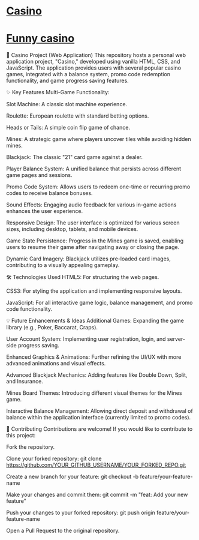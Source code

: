 # [Casino](https://volodars.github.io/Casino/Casino/Menu.html)
# [Funny casino](https://volodars.github.io/Casino/Funny_casino/Menu.html)

🎰 Casino Project (Web Application)
This repository hosts a personal web application project, "Casino," developed using vanilla HTML, CSS, and JavaScript. The application provides users with several popular casino games, integrated with a balance system, promo code redemption functionality, and game progress saving features.

✨ Key Features
Multi-Game Functionality:

Slot Machine: A classic slot machine experience.

Roulette: European roulette with standard betting options.

Heads or Tails: A simple coin flip game of chance.

Mines: A strategic game where players uncover tiles while avoiding hidden mines.

Blackjack: The classic "21" card game against a dealer.

Player Balance System: A unified balance that persists across different game pages and sessions.

Promo Code System: Allows users to redeem one-time or recurring promo codes to receive balance bonuses.

Sound Effects: Engaging audio feedback for various in-game actions enhances the user experience.

Responsive Design: The user interface is optimized for various screen sizes, including desktop, tablets, and mobile devices.

Game State Persistence: Progress in the Mines game is saved, enabling users to resume their game after navigating away or closing the page.

Dynamic Card Imagery: Blackjack utilizes pre-loaded card images, contributing to a visually appealing gameplay.

🛠️ Technologies Used
HTML5: For structuring the web pages.

CSS3: For styling the application and implementing responsive layouts.

JavaScript: For all interactive game logic, balance management, and promo code functionality.

💡 Future Enhancements & Ideas
Additional Games: Expanding the game library (e.g., Poker, Baccarat, Craps).

User Account System: Implementing user registration, login, and server-side progress saving.

Enhanced Graphics & Animations: Further refining the UI/UX with more advanced animations and visual effects.

Advanced Blackjack Mechanics: Adding features like Double Down, Split, and Insurance.

Mines Board Themes: Introducing different visual themes for the Mines game.

Interactive Balance Management: Allowing direct deposit and withdrawal of balance within the application interface (currently limited to promo codes).

🤝 Contributing
Contributions are welcome! If you would like to contribute to this project:

Fork the repository.

Clone your forked repository: git clone https://github.com/YOUR_GITHUB_USERNAME/YOUR_FORKED_REPO.git

Create a new branch for your feature: git checkout -b feature/your-feature-name

Make your changes and commit them: git commit -m "feat: Add your new feature"

Push your changes to your forked repository: git push origin feature/your-feature-name

Open a Pull Request to the original repository.
